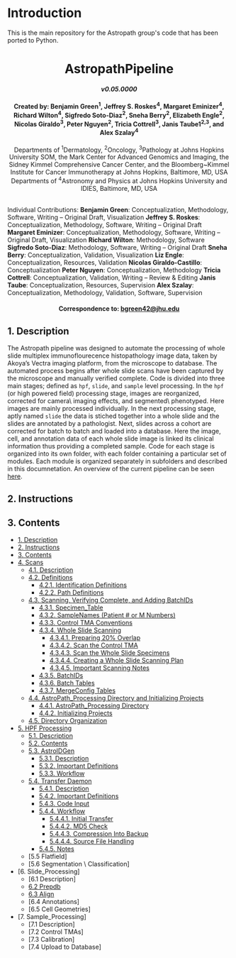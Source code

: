 # Introduction

This is the main repository for the Astropath group's code that has been ported to Python. 

# <div align="center"> AstropathPipeline </div>
#### <div align="center">***v0.05.0000***</div>

#### <div align="center">Created by: Benjamin Green<sup>1</sup>, Jeffrey S. Roskes<sup>4</sup>, Margaret Eminizer<sup>4</sup>, Richard Wilton<sup>4</sup>, Sigfredo Soto-Diaz<sup>2</sup>, Sneha Berry<sup>2</sup>, Elizabeth Engle<sup>2</sup>, Nicolas Giraldo<sup>3</sup>, Peter Nguyen<sup>2</sup>, Tricia Cottrell<sup>3</sup>, Janis Taube1<sup>2,3</sup>, and Alex Szalay<sup>4</sup></div>

 <div align="center">Departments of <sup>1</sup>Dermatology, <sup>2</sup>Oncology, <sup>3</sup>Pathology at Johns Hopkins University SOM, the Mark Center for Advanced Genomics and Imaging, the Sidney Kimmel Comprehensive Cancer Center, and the Bloomberg~Kimmel Institute for Cancer Immunotherapy at Johns Hopkins, Baltimore, MD, USA</div>
 <div align="center"> Departments of <sup>4</sup>Astronomy and Physics at Johns Hopkins University and IDIES, Baltimore, MD, USA</div> 
 <br>
 
Individual Contributions: **Benjamin Green**: Conceptualization, Methodology, Software, Writing – Original Draft, Visualization **Jeffrey S. Roskes**: Conceptualization, Methodology, Software, Writing – Original Draft **Margaret Eminizer**: Conceptualization, Methodology, Software, Writing – Original Draft, Visualization **Richard Wilton**: Methodology, Software **Sigfredo Soto-Diaz**: Methodology, Software, Writing – Original Draft **Sneha Berry**: Conceptualization, Validation, Visualization **Liz Engle**: Conceptualization, Resources, Validation **Nicolas Giraldo-Castillo**: Conceptualization **Peter Nguyen**: Conceptualization, Methodology **Tricia Cottrell**: Conceptualization, Validation, Writing – Review & Editing **Janis Taube**: Conceptualization, Resources, Supervision **Alex Szalay**: Conceptualization, Methodology, Validation, Software, Supervision

#### <div align="center">Correspondence to: bgreen42@jhu.edu</div>

## 1. Description
The Astropath pipeline was designed to automate the processing of whole slide multiplex immunoflourecence histopathology image data, taken by Akoya’s Vectra imaging platform, from the microscope to database. The automated process begins after whole slide scans have been captured by the microscope and manually verified complete. Code is divided into three main stages; defined as ```hpf```, ```slide```, and ```sample``` level processing. In the ```hpf``` (or high powered field) processing stage, images are reorganized, corrected for camera\ imaging effects, and segmented\ phenotyped. Here images are mainly processed individually. In the next processing stage, aptly named ```slide``` the data is stiched together into a whole slide and the slides are annotated by a pathologist. Next, slides across a cohort are corrected for batch to batch and loaded into a database. Here the image, cell, and annotation data of each whole slide image is linked its clinical information thus providing a completed sample. Code for each stage is organized into its own folder, with each folder containing a particular set of modules. Each module is organized separately in subfolders and described in this documnetation. An overview of the current pipeline can be seen [here](documents/AstroPathPipeline.pdf).

## 2. Instructions

## 3. Contents
- [1. Description](#1-description "Title")
- [2. Instructions](#2-instructions "Title")
- [3. Contents](#3-contents "Title")
- [4. Scans](astropath/scans/#4-scans "Title")
   - [4.1. Description](astropath/scans/#41-description "Title")
   - [4.2. Definitions](astropath/scans/#42-definitions "Title")
     - [4.2.1. Identification Definitions](astropath/scans/#421-identification-definitions "Title")
     - [4.2.2. Path Definitions](astropath/scans/#422-path-definitions "Title")  
   - [4.3. Scanning, Verifying Complete, and Adding BatchIDs](astropath/scans/#43-scanning-verifying-complete-and-adding-batchids "Title")
     - [4.3.1. Specimen_Table](astropath/scans/#431-specimen_table "Title")
     - [4.3.2. SampleNames (Patient # or M Numbers)](astropath/scans/#432-samplenames-patient--or-m-numbers "Title")
     - [4.3.3. Control TMA Conventions](astropath/scans/#433-control-tma-conventions "Title")
     - [4.3.4. Whole Slide Scanning](astropath/scans/#434-whole-slide-scanning "Title")
       - [4.3.4.1. Preparing 20% Overlap](astropath/scans/#4341-preparing-20-overlap "Title")
       - [4.3.4.2. Scan the Control TMA](astropath/scans/#4342-scan-the-control-tma "Title")
       - [4.3.4.3. Scan the Whole Slide Specimens](astropath/scans/#4343-scan-the-whole-slide-specimens "Title")
       - [4.3.4.4. Creating a Whole Slide Scanning Plan](astropath/scans/#4344-creating-a-whole-slide-scanning-plan "Title")
       - [4.3.4.5. Important Scanning Notes](astropath/scans/#4345-important-scanning-notes "Title")
     - [4.3.5. BatchIDs](astropath/scans/#435-batchids "Title")
     - [4.3.6. Batch Tables](astropath/scans/#436-batch-tables "Title")
     - [4.3.7. MergeConfig Tables](astropath/scans/#437-mergeconfig-tables "Title") 
   - [4.4. AstroPath_Processing Directory and Initializing Projects](astropath/scans/#44-astropath_processing-directory-and-initializing-projects "Title")
     - [4.4.1. AstroPath_Processing Directory](astropath/scans/#441-astropath_processing-directory "Title")
     - [4.4.2. Initializing Projects](astropath/scans/#442-initializing-projects "Title")
   - [4.5. Directory Organization](astropath/scans/#45-directory-organization "Title")
- [5. HPF Processing](astropath/hpfs/#5-hpfs "Title")
  - [5.1. Description](astropath/hpfs/#51-description "Title")
  - [5.2. Contents](astropath/hpfs/#52-contents "Title")
  - [5.3. AstroIDGen](astropath/hpfs/AstroidGen/#53-astroid-generation "Title")
    - [5.3.1. Description](astropath/hpfs/AstroidGen/#531-description "Title")
    - [5.3.2. Important Definitions](astropath/hpfs/AstroidGen/#532-important-definitions "Title")
    - [5.3.3. Workflow](astropath/hpfs/AstroidGen/#533-workflow "Title")
  - [5.4. Transfer Daemon](astropath/hpfs/TransferDaemon/#54-transfer-daemon "Title")
    - [5.4.1. Description](astropath/hpfs/TransferDaemon/#541-description "Title")
    - [5.4.2. Important Definitions](astropath/hpfs/TransferDaemon/#542-important-definitions "Title")
    - [5.4.3. Code Input](astropath/hpfs/TransferDaemon/#543-code-input "Title")
    - [5.4.4. Workflow](astropath/hpfs/TransferDaemon/#544-workflow "Title")
      - [5.4.4.1. Initial Transfer](astropath/hpfs/TransferDaemon/#5441-initial-transfer "Title")
      - [5.4.4.2. MD5 Check](astropath/hpfs/TransferDaemon/#5442-md5-check "Title")
      - [5.4.4.3. Compression Into Backup](astropath/hpfs/TransferDaemon/#5443-compression-into-backup "Title")
      - [5.4.4.4. Source File Handling](astropath/hpfs/TransferDaemon/#5444-source-file-handling "Title")
    - [5.4.5. Notes](astropath/hpfs/TransferDaemon/#545-notes "Title") 
   - [5.5 Flatfield]
   - [5.6 Segmentation \ Classification]
 - [6. Slide_Processing]
   - [6.1 Description]
   - [6.2 Prepdb](astropath/slides/prepdb/#62-prepdb)
   - [6.3 Align](astropath/slides/align/#63-align)
   - [6.4 Annotations]
   - [6.5 Cell Geometries]
 - [7. Sample_Processing]
   - [7.1 Description]
   - [7.2 Control TMAs]
   - [7.3 Calibration]
   - [7.4 Upload to Database]
